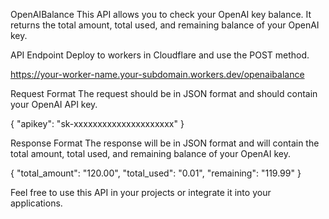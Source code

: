 OpenAIBalance
This API allows you to check your OpenAI key balance. It returns the total amount, total used, and remaining balance of your OpenAI key.

API Endpoint
Deploy to workers in Cloudflare and use the POST method.

https://your-worker-name.your-subdomain.workers.dev/openaibalance

Request Format
The request should be in JSON format and should contain your OpenAI API key.

{
"apikey": "sk-xxxxxxxxxxxxxxxxxxxxx"
}

Response Format
The response will be in JSON format and will contain the total amount, total used, and remaining balance of your OpenAI key.

{
"total_amount": "120.00",
"total_used": "0.01",
"remaining": "119.99"
}

Feel free to use this API in your projects or integrate it into your applications.
